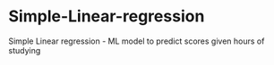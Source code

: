 # Simple-Linear-regression
Simple Linear regression - ML model to predict scores given hours of studying
